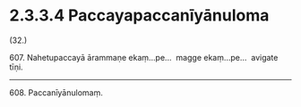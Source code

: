 

# 2.3.3.4 Paccayapaccanīyānuloma





(32.)

607\. Nahetupaccayā ārammaṇe ekaṃ…pe…  magge ekaṃ…pe…  avigate tīṇi.

---

608\. Paccanīyānulomaṃ.





